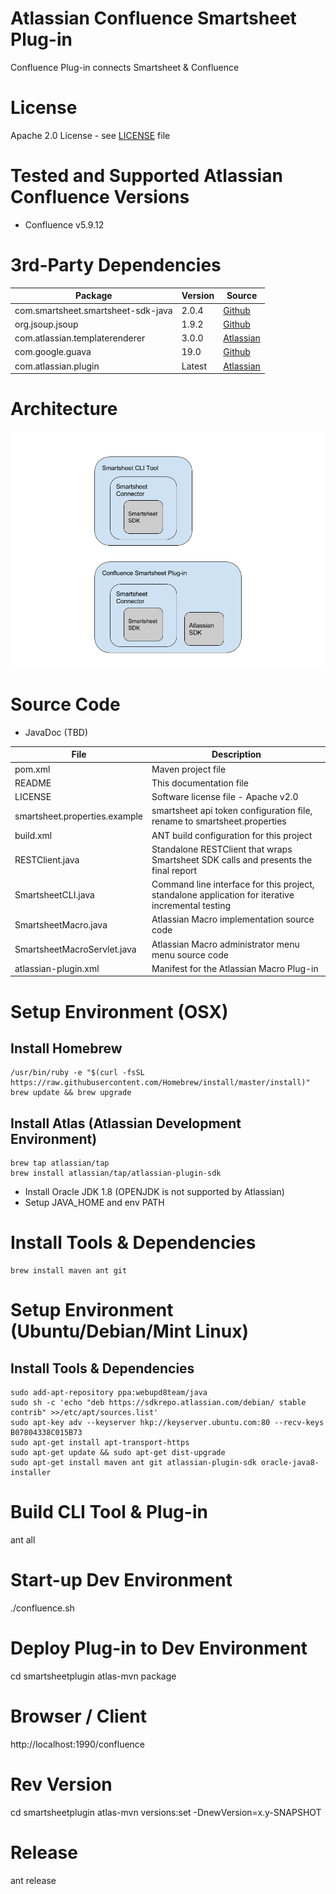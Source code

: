 # Atlassian Confluence Smartsheet Plug-in 
Confluence Plug-in connects Smartsheet &amp; Confluence

# License
Apache 2.0 License - see [LICENSE](https://github.com/caseykelso/confluence_smartsheet_plugin/blob/master/LICENSE) file

# Tested and Supported Atlassian Confluence Versions
* Confluence v5.9.12

# 3rd-Party Dependencies
| Package | Version | Source |
| ------- | ------- | ------ |
| com.smartsheet.smartsheet-sdk-java | 2.0.4 | [Github](https://github.com/smartsheet-platform/smartsheet-java-sdk) |
| org.jsoup.jsoup | 1.9.2 | [Github](https://github.com/jhy/jsoup) |
| com.atlassian.templaterenderer | 3.0.0 | [Atlassian](https://developer.atlassian.com/docs/getting-started/set-up-the-atlassian-plugin-sdk-and-build-a-project/set-up-the-sdk-prerequisites-for-linux-or-mac) |
| com.google.guava | 19.0 | [Github](https://github.com/google/guava) |
| com.atlassian.plugin | Latest | [Atlassian](https://developer.atlassian.com/docs/getting-started/set-up-the-atlassian-plugin-sdk-and-build-a-project/set-up-the-sdk-prerequisites-for-linux-or-mac) |


# Architecture
![alt text](https://github.com/caseykelso/confluence_smartsheet_plugin/blob/master/documentation/confluence_smartsheet.png "Confluence Smartsheet Architecture")

# Source Code
* JavaDoc (TBD)

| File                          |  Description                                                            |
| ----------------------------- | ----------------------------------------------------------------------- |
| pom.xml                       | Maven project file |
| README                        | This documentation file | 
| LICENSE                       | Software license file - Apache v2.0 |
| smartsheet.properties.example | smartsheet api token configuration file, rename to smartsheet.properties |
| build.xml                     | ANT build configuration for this project |
| RESTClient.java               | Standalone RESTClient that wraps Smartsheet SDK calls and presents the final report |
| SmartsheetCLI.java            | Command line interface for this project, standalone application for iterative incremental testing |
| SmartsheetMacro.java          | Atlassian Macro implementation source code |
| SmartsheetMacroServlet.java   | Atlassian Macro administrator menu menu source code |
| atlassian-plugin.xml          | Manifest for the Atlassian Macro Plug-in |



# Setup Environment (OSX)
## Install Homebrew
```
/usr/bin/ruby -e "$(curl -fsSL https://raw.githubusercontent.com/Homebrew/install/master/install)"
brew update && brew upgrade
```
## Install Atlas (Atlassian Development Environment)
```
brew tap atlassian/tap
brew install atlassian/tap/atlassian-plugin-sdk
```
* Install Oracle JDK 1.8 (OPENJDK is not supported by Atlassian)
* Setup JAVA_HOME and env PATH

# Install Tools & Dependencies
```
brew install maven ant git
```

# Setup Environment (Ubuntu/Debian/Mint Linux)
## Install Tools & Dependencies
```
sudo add-apt-repository ppa:webupd8team/java
sudo sh -c 'echo "deb https://sdkrepo.atlassian.com/debian/ stable contrib" >>/etc/apt/sources.list'
sudo apt-key adv --keyserver hkp://keyserver.ubuntu.com:80 --recv-keys B07804338C015B73
sudo apt-get install apt-transport-https
sudo apt-get update && sudo apt-get dist-upgrade
sudo apt-get install maven ant git atlassian-plugin-sdk oracle-java8-installer
```

# Build CLI Tool & Plug-in
ant all

# Start-up Dev Environment
./confluence.sh

# Deploy Plug-in to Dev Environment
cd smartsheetplugin
atlas-mvn package

# Browser / Client
http://localhost:1990/confluence

# Rev Version
cd smartsheetplugin
atlas-mvn versions:set -DnewVersion=x.y-SNAPSHOT

# Release
ant release


